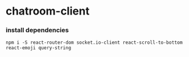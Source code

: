 # chatroom-client

### install dependencies
`npm i -S react-router-dom socket.io-client react-scroll-to-bottom react-emoji query-string`